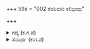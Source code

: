+++
title = "002 ಕೆದರಿದನು ಕಲಿಭೀಮ"

+++

<details><summary>ಗದ್ಯ (ಕ.ಗ.ಪ) </summary>

2. ಕಲಿಭೀಮನು ಬಲಭಾಗದಿಂದ, ಸಾತ್ಯಕಿ ನಕುಲರು ಎಡ ಭಾಗದಿಂದ ಯುದ್ಧ ಪ್ರಾರಂಭಿಸಿದರು. ಪಾಂಚಾಲನಾಯಕರು ಸೈನ್ಯದ ಮುಂಭಾಗಕ್ಕೆ ಹಾರಿ ಯುದ್ಧಕ್ಕೆ ಧುಮುಕಿದರು. ಗರ್ವಿತರಾದವರನ್ನು ಬಾಣಗಳಿಂದ ಹೊಡೆದು ಅರ್ಜುನನು ಒಂದು ಕಡೆಯಲ್ಲಿ ನಡೆದನು, ಮತ್ತೊಂದು ಕಡೆಯಲ್ಲಿ ದ್ರೌಪದಿಯ ಮಕ್ಕಳು ಕುರುಸೈನ್ಯವನ್ನು ಸದೆದರು.
</details>

<details><summary>ಪದಾರ್ಥ (ಕ.ಗ.ಪ) </summary>

ಕೆದರು-ಯುದ್ಧ ಪ್ರಾರಂಭಿಸು, ಬಲವಂಕ-ಬಲಭಾಗ, ಚೂಣಿ-ಸೈನ್ಯ, ಮದಮುಖ-ಗರ್ವಿತರಾದವರು, ಔಘ-ಪ್ರವಾಹ, ಸಮೂಹ ಸದೆ-ಹೊಡೆ.
</details>
